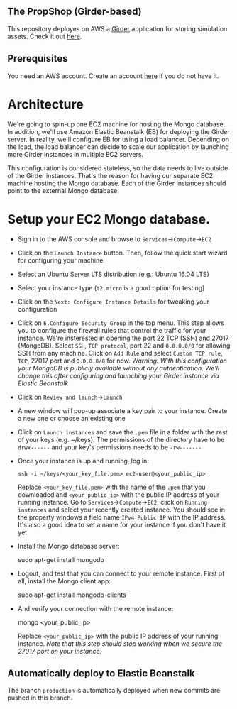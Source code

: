 ## The PropShop (Girder-based) ##

This repository deployes on AWS a
[Girder](https://girder.readthedocs.io/en/latest/) application for storing
simulation assets. Check it out [here](https://data.ignitionfuel.org).

## Prerequisites

You need an AWS account. Create an account [here](https://aws.amazon.com/) if
you do not have it.

# Architecture

We're going to spin-up one EC2 machine for hosting the Mongo database. In
addition, we'll use Amazon Elastic Beanstalk (EB) for deploying the Girder
server. In reality, we'll configure EB for using a load balancer. Depending on
the load, the load balancer can decide to scale our application by launching
more Girder instances in multiple EC2 servers.

This configuration is considered stateless, so the data needs to live outside
of the Girder instances. That's the reason for having our separate EC2 machine
hosting the Mongo database. Each of the Girder instances should point to the
external Mongo database.

# Setup your EC2 Mongo database.

* Sign in to the AWS console and browse to `Services`->`Compute`->`EC2`
* Click on the `Launch Instance` button. Then, follow the quick start wizard
  for configuring your machine
* Select an Ubuntu Server LTS distribution (e.g.: Ubuntu 16.04 LTS)
* Select your instance type (`t2.micro` is a good option for testing)
* Click on the `Next: Configure Instance Details` for tweaking your
  configuration
* Click on `6.Configure Security Group` in the top menu. This step allows you
  to configure the firewall rules that control the traffic for your instance.
  We're insterested in opening the port 22 TCP (SSH) and 27017 (MongoDB).
  Select `SSH`, `TCP protocol`, port 22 and `0.0.0.0/0` for allowing SSH from
  any machine. Click on `Add Rule` and select `Custom TCP rule`, `TCP`, 27017
  port and `0.0.0.0/0` for now. *Warning: With this configuration your MongoDB
  is publicly available without any authentication. We'll change this after
  configuring and launching your Girder instance via Elastic Beanstalk*
* Click on `Review and launch`->`Launch`
* A new window will pop-up associate a key pair to your instance. Create a new
  one or choose an existing one
* Click on `Launch instances` and save the `.pem` file in a folder with the
  rest of your keys (e.g. ~/keys). The permissions of the directory have to be
  `drwx------` and your key's permissions needs to be `-rw-------`
* Once your instance is up and running, log in:

      ssh -i ~/keys/<your_key_file.pem> ec2-user@<your_public_ip>

  Replace `<your_key_file.pem>` with the name of the `.pem` that you downloaded
  and `<your_public_ip>` with the public IP address of your running instance.
  Go to `Services`->`Compute`->`EC2`, click on `Running instances` and select
  your recently created instance. You should see in the property windows a field
  name `IPv4 Public IP` with the IP address. It's also a good idea to set a name
  for your instance if you don't have it yet.
* Install the Mongo database server:

     sudo apt-get install mongodb


* Logout, and test that you can connect to your remote instance. First of all,
  install the Mongo client app:

    sudo apt-get install mongodb-clients

* And verify your connection with the remote instance:

    mongo <your_public_ip>

  Replace `<your_public_ip>` with the public IP address of your running
  instance. *Note that this step should stop working when we secure the 27017
  port on your instance.*

## Automatically deploy to Elastic Beanstalk

The branch `production` is automatically deployed when new commits are pushed
in this branch.

